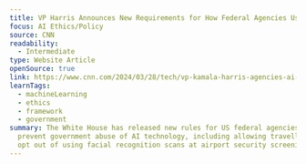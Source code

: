 ```yaml
---
title: VP Harris Announces New Requirements for How Federal Agencies Use AI Technology
focus: AI Ethics/Policy
source: CNN
readability:
  - Intermediate
type: Website Article
openSource: true
link: https://www.cnn.com/2024/03/28/tech/vp-kamala-harris-agencies-ai-technology/index.html
learnTags:
  - machineLearning
  - ethics
  - framework
  - government
summary: The White House has released new rules for US federal agencies to
  prevent government abuse of AI technology, including allowing travellers to
  opt out of using facial recognition scans at airport security screenings.
---
```

